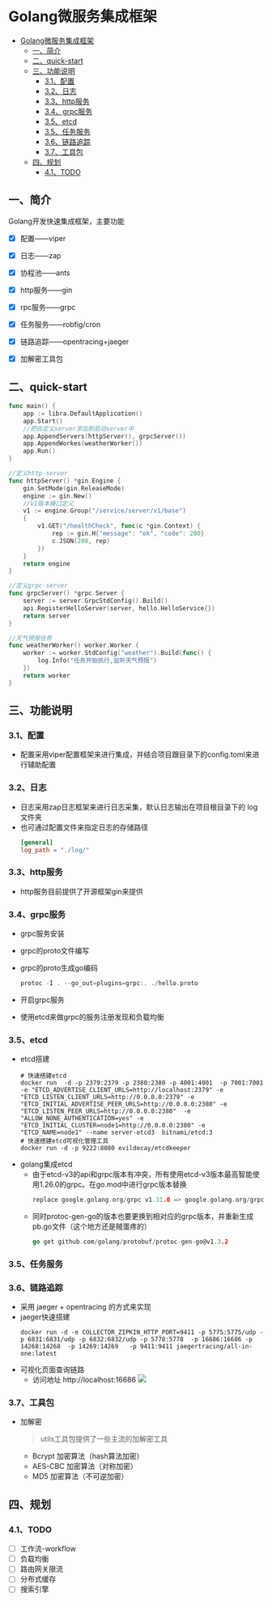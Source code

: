 # Golang微服务集成框架

- [Golang微服务集成框架](#golang微服务集成框架)
  - [一、简介](#一简介)
  - [二、quick-start](#二quick-start)
  - [三、功能说明](#三功能说明)
    - [3.1、配置](#31配置)
    - [3.2、日志](#32日志)
    - [3.3、http服务](#33http服务)
    - [3.4、grpc服务](#34grpc服务)
    - [3.5、etcd](#35etcd)
    - [3.5、任务服务](#35任务服务)
    - [3.6、链路追踪](#36链路追踪)
    - [3.7、工具包](#37工具包)
  - [四、规划](#四规划)
    - [4.1、TODO](#41todo)

## 一、简介

Golang开发快速集成框架，主要功能
- [x] 配置——viper
- [x] 日志——zap
- [x] 协程池——ants
- [x] http服务——gin
- [x] rpc服务——grpc
- [x] 任务服务——robfig/cron
- [x] 链路追踪——opentracing+jaeger
- [x] 加解密工具包 


## 二、quick-start
```go
func main() {
    app := libra.DefaultApplication()
    app.Start()
    //把自定义server添加到启动server中
    app.AppendServers(httpServer(), grpcServer())
    app.AppendWorkes(weatherWorker())
    app.Run()
}

//定义http-server
func httpServer() *gin.Engine {
    gin.SetMode(gin.ReleaseMode)
    engine := gin.New()
    //V1版本接口定义
    v1 := engine.Group("/service/server/v1/base")
    {
        v1.GET("/healthCheck", func(c *gin.Context) {
            rep := gin.H{"message": "ok", "code": 200}
            c.JSON(200, rep)
        })
    }
    return engine
}

//定义grpc-server
func grpcServer() *grpc.Server {
    server := server.GrpcStdConfig().Build()
    api.RegisterHelloServer(server, hello.HelloService{})
    return server
}

//天气预报任务
func weatherWorker() worker.Worker {
    worker := worker.StdConfig("weather").Build(func() {
        log.Info("任务开始执行,监听天气预报")
    })
    return worker
}
```

## 三、功能说明

### 3.1、配置
- 配置采用viper配置框架来进行集成，并结合项目跟目录下的config.toml来进行辅助配置

### 3.2、日志
- 日志采用zap日志框架来进行日志采集，默认日志输出在项目根目录下的 log 文件夹
- 也可通过配置文件来指定日志的存储路径
  ```toml
  [general]
  log_path = "./log/"
  ```

### 3.3、http服务
- http服务目前提供了开源框架gin来提供

### 3.4、grpc服务
- grpc服务安装

- grpc的proto文件编写

- grpc的proto生成go编码
    ```go
    protoc -I . --go_out=plugins=grpc:. ./hello.proto
    ```
- 开启grpc服务

- 使用etcd来做grpc的服务注册发现和负载均衡

### 3.5、etcd
- etcd搭建
    ```docker
    # 快速搭建etcd
    docker run  -d -p 2379:2379 -p 2380:2380 -p 4001:4001  -p 7001:7001 -e "ETCD_ADVERTISE_CLIENT_URLS=http://localhost:2379" -e "ETCD_LISTEN_CLIENT_URLS=http://0.0.0.0:2379" -e "ETCD_INITIAL_ADVERTISE_PEER_URLS=http://0.0.0.0:2380" -e "ETCD_LISTEN_PEER_URLS=http://0.0.0.0:2380"  -e "ALLOW_NONE_AUTHENTICATION=yes" -e "ETCD_INITIAL_CLUSTER=node1=http://0.0.0.0:2380" -e "ETCD_NAME=node1" --name server-etcd3  bitnami/etcd:3
    # 快速搭建etcd可视化管理工具
    docker run -d -p 9222:8080 evildecay/etcdkeeper
    ```
- golang集成etcd
    - 由于etcd-v3的api和grpc版本有冲突，所有使用etcd-v3版本最高智能使用1.26.0的grpc。在go.mod中进行grpc版本替换
        ```go
        replace google.golang.org/grpc v1.31.0 => google.golang.org/grpc v1.26.0
        ```
    - 同时protoc-gen-go的版本也要更换到相对应的grpc版本，并重新生成pb.go文件（这个地方还是贼蛋疼的）
        ```go
        go get github.com/golang/protobuf/protoc-gen-go@v1.3.2
        ```
### 3.5、任务服务


### 3.6、链路追踪
- 采用 jaeger + opentracing 的方式来实现
- jaeger快速搭建
    ```docker
    docker run -d -e COLLECTOR_ZIPKIN_HTTP_PORT=9411 -p 5775:5775/udp -p 6831:6831/udp -p 6832:6832/udp -p 5778:5778  -p 16686:16686 -p 14268:14268  -p 14269:14269   -p 9411:9411 jaegertracing/all-in-one:latest
    ```
- 可视化页面查询链路
  - 访问地址 http://localhost:16686
  ![](https://gitee.com/jingxuanye/yjx-pictures/raw/master/pic/20201230151609.png)

### 3.7、工具包
- 加解密
  > utils工具包提供了一些主流的加解密工具
  - Bcrypt 加密算法（hash算法加密）
  - AES-CBC 加密算法（对称加密）
  - MD5 加密算法（不可逆加密）

## 四、规划

### 4.1、TODO
- [ ] 工作流-workflow
- [ ] 负载均衡
- [ ] 路由网关限流
- [ ] 分布式缓存
- [ ] 搜索引擎